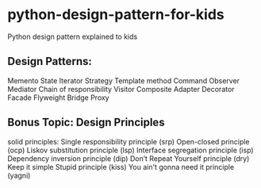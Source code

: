 # python-design-pattern-for-kids
Python design pattern explained to kids

## Design Patterns:
Memento
State
Iterator
Strategy
Template method
Command
Observer
Mediator
Chain of responsibility
Visitor
Composite
Adapter
Decorator
Facade
Flyweight
Bridge
Proxy

## Bonus Topic: Design Principles
solid principles:
    Single responsibility principle (srp)
    Open-closed principle (ocp)
    Liskov substitution principle (lsp)
    Interface segregation principle (isp)
    Dependency inversion principle (dip)
Don’t Repeat Yourself principle (dry)
Keep it simple Stupid principle (kiss)
You ain't gonna need it principle (yagni)